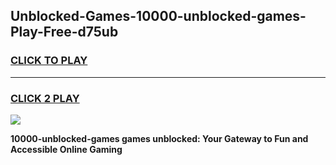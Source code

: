 
## Unblocked-Games-10000-unblocked-games-Play-Free-d75ub
<h3>
<a href="https://premium76.site?title=10000-unblocked-games&ref=17A">CLICK TO PLAY</a></h3>
<hr>

<h3>
<a href="https://premium76.site?title=10000-unblocked-games&ref=17A">CLICK 2 PLAY</a>
  
</h3>

<a href="https://premium76.site?title=10000-unblocked-games&ref=17A"><img src="https://clearcache.store/games.png"></a>


**10000-unblocked-games games unblocked: Your Gateway to Fun and Accessible Online Gaming**
